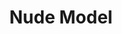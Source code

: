 --- 
title: "Nude Model"
publishdate: "2019-7-14T16:48:46+02:00"
src: "https://365manga.net/manga/nude-model"
image: "https://data.365manga.net/images/thumbnails/12066-nude-model.jpg"
description: "A oneshot from good! Afternoon 2015-05."
---